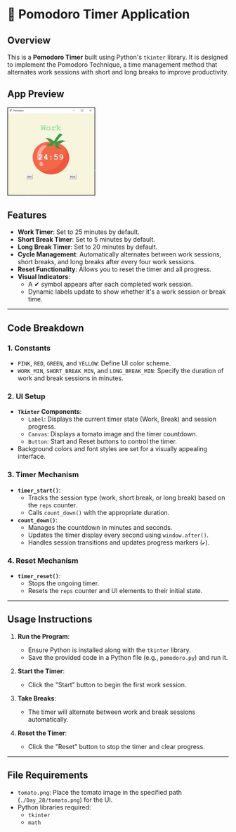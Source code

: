 # 🍅 Pomodoro Timer Application

## Overview

This is a **Pomodoro Timer** built using Python's `tkinter` library. It is designed to implement the Pomodoro Technique, a time management method that alternates work sessions with short and long breaks to improve productivity.
## App Preview
<img src="./pomodoro_app_preview.jpg" alt="Description" width="200">

## Features

- **Work Timer**: Set to 25 minutes by default.
- **Short Break Timer**: Set to 5 minutes by default.
- **Long Break Timer**: Set to 20 minutes by default.
- **Cycle Management**: Automatically alternates between work sessions, short breaks, and long breaks after every four work sessions.
- **Reset Functionality**: Allows you to reset the timer and all progress.
- **Visual Indicators**:
  - A ✔ symbol appears after each completed work session.
  - Dynamic labels update to show whether it's a work session or break time.

---

## Code Breakdown

### 1. **Constants**
- `PINK`, `RED`, `GREEN`, and `YELLOW`: Define UI color scheme.
- `WORK_MIN`, `SHORT_BREAK_MIN`, and `LONG_BREAK_MIN`: Specify the duration of work and break sessions in minutes.

### 2. **UI Setup**
- **`Tkinter` Components**:
  - `Label`: Displays the current timer state (Work, Break) and session progress.
  - `Canvas`: Displays a tomato image and the timer countdown.
  - `Button`: Start and Reset buttons to control the timer.
- Background colors and font styles are set for a visually appealing interface.

### 3. **Timer Mechanism**
- **`timer_start()`**:
  - Tracks the session type (work, short break, or long break) based on the `reps` counter.
  - Calls `count_down()` with the appropriate duration.
- **`count_down()`**:
  - Manages the countdown in minutes and seconds.
  - Updates the timer display every second using `window.after()`.
  - Handles session transitions and updates progress markers (`✔`).

### 4. **Reset Mechanism**
- **`timer_reset()`**:
  - Stops the ongoing timer.
  - Resets the `reps` counter and UI elements to their initial state.

---

## Usage Instructions

1. **Run the Program**:
   - Ensure Python is installed along with the `tkinter` library.
   - Save the provided code in a Python file (e.g., `pomodoro.py`) and run it.

2. **Start the Timer**:
   - Click the "Start" button to begin the first work session.

3. **Take Breaks**:
   - The timer will alternate between work and break sessions automatically.

4. **Reset the Timer**:
   - Click the "Reset" button to stop the timer and clear progress.

---

## File Requirements

- `tomato.png`: Place the tomato image in the specified path (`./Day_28/tomato.png`) for the UI.
- Python libraries required:
  - `tkinter`
  - `math`


